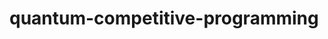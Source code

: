 # quantum-competitive-programming
<!--
https://www.qcoder.jp/en/qa#:~:text=refer%20to%20the-,requirements.lock,-file%20below%20for
-->
